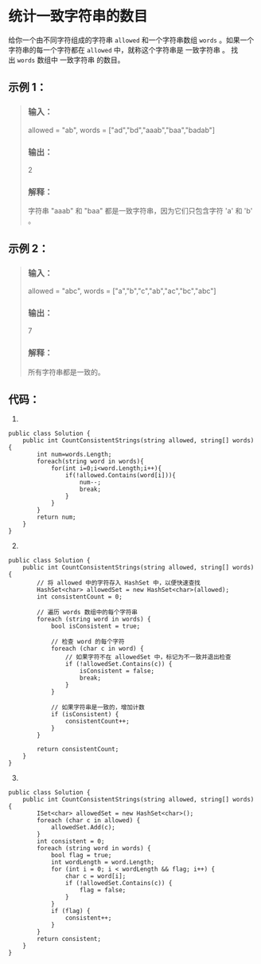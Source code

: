 # 统计一致字符串的数目

给你一个由不同字符组成的字符串 `allowed` 和一个字符串数组 `words` 。如果一个字符串的每一个字符都在 `allowed` 中，就称这个字符串是 一致字符串 。
找出 `words` 数组中 一致字符串 的数目。

## 示例 1：
>### 输入：
>allowed = "ab", words = ["ad","bd","aaab","baa","badab"]
>### 输出：
>2
>### 解释：
>字符串 "aaab" 和 "baa" 都是一致字符串，因为它们只包含字符 'a' 和 'b' 。

## 示例 2：
>### 输入：
>allowed = "abc", words = ["a","b","c","ab","ac","bc","abc"]
>### 输出：
>7
>### 解释：
>所有字符串都是一致的。

## 代码：
1.

    public class Solution {
        public int CountConsistentStrings(string allowed, string[] words) {
            int num=words.Length;
            foreach(string word in words){
                for(int i=0;i<word.Length;i++){
                    if(!allowed.Contains(word[i])){
                        num--;
                        break;
                    }
                }
            }
            return num;
        }
    }
2.

    public class Solution {
        public int CountConsistentStrings(string allowed, string[] words) {
            // 将 allowed 中的字符存入 HashSet 中，以便快速查找
            HashSet<char> allowedSet = new HashSet<char>(allowed);
            int consistentCount = 0;

            // 遍历 words 数组中的每个字符串
            foreach (string word in words) {
                bool isConsistent = true;

                // 检查 word 的每个字符
                foreach (char c in word) {
                    // 如果字符不在 allowedSet 中，标记为不一致并退出检查
                    if (!allowedSet.Contains(c)) {
                        isConsistent = false;
                        break;
                    }
                }

                // 如果字符串是一致的，增加计数
                if (isConsistent) {
                    consistentCount++;
                }
            }

            return consistentCount;
        }
    }
3.

    public class Solution {
        public int CountConsistentStrings(string allowed, string[] words) {
            ISet<char> allowedSet = new HashSet<char>();
            foreach (char c in allowed) {
                allowedSet.Add(c);
            }
            int consistent = 0;
            foreach (string word in words) {
                bool flag = true;
                int wordLength = word.Length;
                for (int i = 0; i < wordLength && flag; i++) {
                    char c = word[i];
                    if (!allowedSet.Contains(c)) {
                        flag = false;
                    }
                }
                if (flag) {
                    consistent++;
                }
            }
            return consistent;
        }
    }
